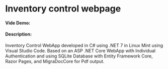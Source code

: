 # Inventory control webpage
#### Vide Demo: <URL>
#### Description:
Inventory Control WebApp developed in C# using .NET 7 in Linux Mint using Visual Studio Code. Based on an ASP .NET Core WebApp with Individual Authentication and using SQLite Database with Entity Framework Core, Razor Pages, and MigraDocCore for Pdf output.